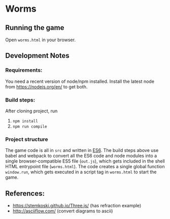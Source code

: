# Worms

## Running the game

Open `worms.html` in your browser.

## Development Notes

### Requirements:

You need a recent version of node/npm installed.
Install the latest node from https://nodejs.org/en/ to get both.

### Build steps:

After cloning project, run

1. `npm install`
1. `npm run compile`

### Project structure

The game code is all in `src` and written in [ES6](http://www.ecma-international.org/ecma-262/6.0/ECMA-262.pdf). The build steps above use babel and webpack to convert all the ES6 code and node modules into a single browser-compatible ES5 file (`out.js`), which gets included in the shell HTML entrypoint file (`worms.html`). The code creates a single global function `window.run`, which gets executed in a script tag in `worms.html` to start the game.

## References:

- https://stemkoski.github.io/Three.js/ (has refraction example)
- http://asciiflow.com/ (convert diagrams to ascii)
